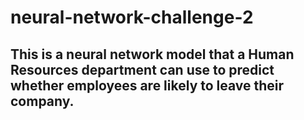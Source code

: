 # neural-network-challenge-2

## This is a neural network model that a Human Resources department can use to predict whether employees are likely to leave their company.